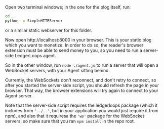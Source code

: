 Open two terminal windows; in the one for the blog itself, run:

```sh
cd .
python -m SimpleHTTPServer
```

or a similar static webserver for this folder.

Now open http://localhost:8000 in your browser. This is your static blog which you want to monetize. In order to do so, the reader's browser extension must be able to send money to you, so you need to run a server-side LedgerLoops agent.

So in the other window, run `node ./agent.js` to run a server that will open a WebSocket servers, with your Agent sitting behind.

Currently, the WebSockets don't reconnect, and don't retry to connect, so after you started the server-side script, you should refresh the page in your browser. That way, the browser extensions will try again to connect to your Agent server.

Note that the server-side script requires the ledgerloops package (which it includes from `'../..'`, but in your application you would just require it from npm), and also that it requiresa the `'ws'` package for the WebSocket servers, so make sure that you ran `npm install` in the repo root.
